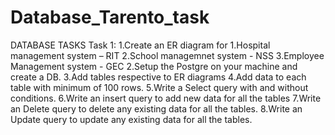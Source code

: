 # Database_Tarento_task

DATABASE TASKS 
Task 1:
1.Create an ER diagram for 
1.Hospital management system – RIT 
2.School managemnet system - NSS
3.Employee Management system - GEC
2.Setup the Postgre on your machine and create a DB.
3.Add tables respective to ER diagrams 
4.Add data to each table with minimum of 100 rows. 
5.Write a Select query with and without conditions. 
6.Write an insert query to add new data for all the tables 
7.Write an Delete query to delete any existing data for all the tables. 
8.Write an Update query to update any existing data for all the tables.
